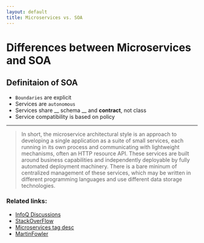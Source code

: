 ```yaml
---
layout: default
title: Microservices vs. SOA
---
```


# Differences between Microservices and SOA

## Definitaion of SOA

- `Boundaries` are explicit
- Services are `autonomous`
- Services share __ schema __ and **contract**, not class
- Service compatibility is based on policy

---

> In short, the microservice architectural style is an approach to developing a single application as a suite of small services, each running in its own process and communicating with lightweight mechanisms, often an HTTP resource API. These services are built around business capabilities and independently deployable by fully automated deployment machinery. There is a bare mininum of centralized management of these services, which may be written in different programming languages and use different data storage technologies.




### Related links:

- [InfoQ Discussions](https://www.infoq.com/news/2015/12/soa-v-microservices)
- [StackOverFlow](http://stackoverflow.com/questions/25501098/difference-between-microservices-architecture-and-soa)
- [Microservices tag desc](http://stackoverflow.com/tags/microservices/info)
- [MartinFowler](http://martinfowler.com/articles/microservices.html)
